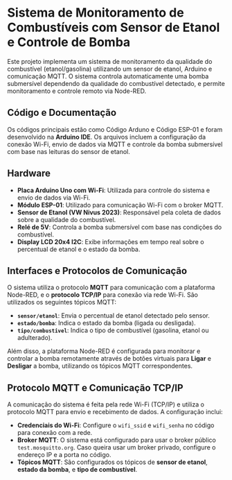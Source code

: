 # Sistema de Monitoramento de Combustíveis com Sensor de Etanol e Controle de Bomba

Este projeto implementa um sistema de monitoramento da qualidade do combustível (etanol/gasolina) utilizando um sensor de etanol, Arduino e comunicação MQTT. O sistema controla automaticamente uma bomba submersível dependendo da qualidade do combustível detectado, e permite monitoramento e controle remoto via Node-RED.

## Código e Documentação

Os códigos principais estão como Código Arduno e Código ESP-01 e foram desenvolvido na **Arduino IDE**. Os arquivos incluem a configuração da conexão Wi-Fi, envio de dados via MQTT e controle da bomba submersível com base nas leituras do sensor de etanol.

## Hardware

- **Placa Arduino Uno com Wi-Fi**: Utilizada para controle do sistema e envio de dados via Wi-Fi.
- **Módulo ESP-01**: Utilizado para comunicação Wi-Fi com o broker MQTT.
- **Sensor de Etanol (VW Nivus 2023)**: Responsável pela coleta de dados sobre a qualidade do combustível.
- **Relé de 5V**: Controla a bomba submersível com base nas condições do combustível.
- **Display LCD 20x4 I2C**: Exibe informações em tempo real sobre o percentual de etanol e o estado da bomba.

## Interfaces e Protocolos de Comunicação

O sistema utiliza o protocolo **MQTT** para comunicação com a plataforma Node-RED, e o **protocolo TCP/IP** para conexão via rede Wi-Fi. São utilizados os seguintes tópicos MQTT:

- **`sensor/etanol`**: Envia o percentual de etanol detectado pelo sensor.
- **`estado/bomba`**: Indica o estado da bomba (ligada ou desligada).
- **`tipo/combustivel`**: Indica o tipo de combustível (gasolina, etanol ou adulterado).

Além disso, a plataforma Node-RED é configurada para monitorar e controlar a bomba remotamente através de botões virtuais para **Ligar** e **Desligar** a bomba, utilizando os tópicos MQTT correspondentes.

## Protocolo MQTT e Comunicação TCP/IP

A comunicação do sistema é feita pela rede Wi-Fi (TCP/IP) e utiliza o protocolo MQTT para envio e recebimento de dados. A configuração inclui:

- **Credenciais do Wi-Fi**: Configure o `wifi_ssid` e `wifi_senha` no código para conexão com a rede.
- **Broker MQTT**: O sistema está configurado para usar o broker público `test.mosquitto.org`. Caso queira usar um broker privado, configure o endereço IP e a porta no código.
- **Tópicos MQTT**: São configurados os tópicos de **sensor de etanol**, **estado da bomba**, e **tipo de combustível**.
